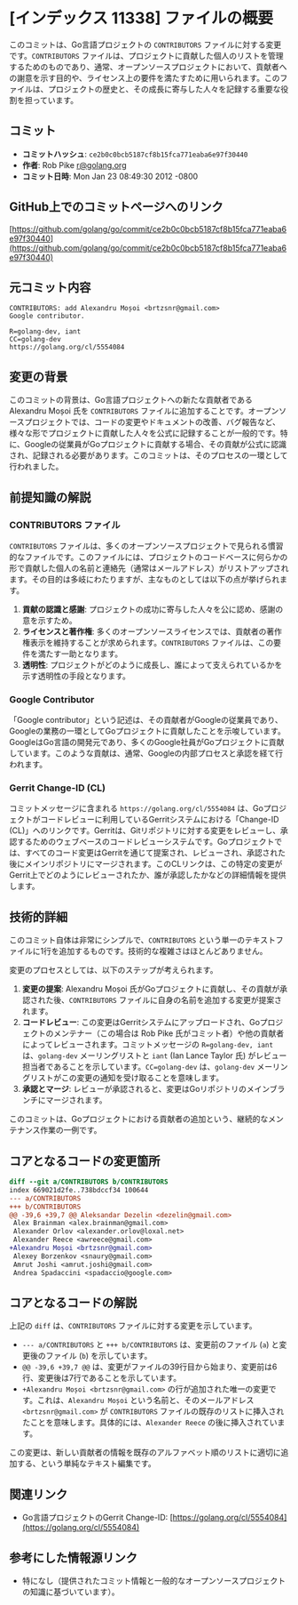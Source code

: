 # [インデックス 11338] ファイルの概要

このコミットは、Go言語プロジェクトの `CONTRIBUTORS` ファイルに対する変更です。`CONTRIBUTORS` ファイルは、プロジェクトに貢献した個人のリストを管理するためのものであり、通常、オープンソースプロジェクトにおいて、貢献者への謝意を示す目的や、ライセンス上の要件を満たすために用いられます。このファイルは、プロジェクトの歴史と、その成長に寄与した人々を記録する重要な役割を担っています。

## コミット

- **コミットハッシュ**: `ce2b0c0bcb5187cf8b15fca771eaba6e97f30440`
- **作者**: Rob Pike <r@golang.org>
- **コミット日時**: Mon Jan 23 08:49:30 2012 -0800

## GitHub上でのコミットページへのリンク

[https://github.com/golang/go/commit/ce2b0c0bcb5187cf8b15fca771eaba6e97f30440](https://github.com/golang/go/commit/ce2b0c0bcb5187cf8b15fca771eaba6e97f30440)

## 元コミット内容

```
CONTRIBUTORS: add Alexandru Moșoi <brtzsnr@gmail.com>
Google contributor.

R=golang-dev, iant
CC=golang-dev
https://golang.org/cl/5554084
```

## 変更の背景

このコミットの背景は、Go言語プロジェクトへの新たな貢献者である Alexandru Moșoi 氏を `CONTRIBUTORS` ファイルに追加することです。オープンソースプロジェクトでは、コードの変更やドキュメントの改善、バグ報告など、様々な形でプロジェクトに貢献した人々を公式に記録することが一般的です。特に、Googleの従業員がGoプロジェクトに貢献する場合、その貢献が公式に認識され、記録される必要があります。このコミットは、そのプロセスの一環として行われました。

## 前提知識の解説

### CONTRIBUTORS ファイル

`CONTRIBUTORS` ファイルは、多くのオープンソースプロジェクトで見られる慣習的なファイルです。このファイルには、プロジェクトのコードベースに何らかの形で貢献した個人の名前と連絡先（通常はメールアドレス）がリストアップされます。その目的は多岐にわたりますが、主なものとしては以下の点が挙げられます。

1.  **貢献の認識と感謝**: プロジェクトの成功に寄与した人々を公に認め、感謝の意を示すため。
2.  **ライセンスと著作権**: 多くのオープンソースライセンスでは、貢献者の著作権表示を維持することが求められます。`CONTRIBUTORS` ファイルは、この要件を満たす一助となります。
3.  **透明性**: プロジェクトがどのように成長し、誰によって支えられているかを示す透明性の手段となります。

### Google Contributor

「Google contributor」という記述は、その貢献者がGoogleの従業員であり、Googleの業務の一環としてGoプロジェクトに貢献したことを示唆しています。GoogleはGo言語の開発元であり、多くのGoogle社員がGoプロジェクトに貢献しています。このような貢献は、通常、Googleの内部プロセスと承認を経て行われます。

### Gerrit Change-ID (CL)

コミットメッセージに含まれる `https://golang.org/cl/5554084` は、Goプロジェクトがコードレビューに利用しているGerritシステムにおける「Change-ID (CL)」へのリンクです。Gerritは、Gitリポジトリに対する変更をレビューし、承認するためのウェブベースのコードレビューシステムです。Goプロジェクトでは、すべてのコード変更はGerritを通じて提案され、レビューされ、承認された後にメインリポジトリにマージされます。このCLリンクは、この特定の変更がGerrit上でどのようにレビューされたか、誰が承認したかなどの詳細情報を提供します。

## 技術的詳細

このコミット自体は非常にシンプルで、`CONTRIBUTORS` という単一のテキストファイルに1行を追加するものです。技術的な複雑さはほとんどありません。

変更のプロセスとしては、以下のステップが考えられます。

1.  **変更の提案**: Alexandru Moșoi 氏がGoプロジェクトに貢献し、その貢献が承認された後、`CONTRIBUTORS` ファイルに自身の名前を追加する変更が提案されます。
2.  **コードレビュー**: この変更はGerritシステムにアップロードされ、Goプロジェクトのメンテナー（この場合は Rob Pike 氏がコミット者）や他の貢献者によってレビューされます。コミットメッセージの `R=golang-dev, iant` は、`golang-dev` メーリングリストと `iant` (Ian Lance Taylor 氏) がレビュー担当者であることを示しています。`CC=golang-dev` は、`golang-dev` メーリングリストがこの変更の通知を受け取ることを意味します。
3.  **承認とマージ**: レビューが承認されると、変更はGoリポジトリのメインブランチにマージされます。

このコミットは、Goプロジェクトにおける貢献者の追加という、継続的なメンテナンス作業の一例です。

## コアとなるコードの変更箇所

```diff
diff --git a/CONTRIBUTORS b/CONTRIBUTORS
index 669021d2fe..738bdccf34 100644
--- a/CONTRIBUTORS
+++ b/CONTRIBUTORS
@@ -39,6 +39,7 @@ Aleksandar Dezelin <dezelin@gmail.com>
 Alex Brainman <alex.brainman@gmail.com>
 Alexander Orlov <alexander.orlov@loxal.net>
 Alexander Reece <awreece@gmail.com>
+Alexandru Moșoi <brtzsnr@gmail.com>
 Alexey Borzenkov <snaury@gmail.com>
 Amrut Joshi <amrut.joshi@gmail.com>
 Andrea Spadaccini <spadaccio@google.com>
```

## コアとなるコードの解説

上記の `diff` は、`CONTRIBUTORS` ファイルに対する変更を示しています。

-   `--- a/CONTRIBUTORS` と `+++ b/CONTRIBUTORS` は、変更前のファイル (`a`) と変更後のファイル (`b`) を示しています。
-   `@@ -39,6 +39,7 @@` は、変更がファイルの39行目から始まり、変更前は6行、変更後は7行であることを示しています。
-   `+Alexandru Moșoi <brtzsnr@gmail.com>` の行が追加された唯一の変更です。これは、`Alexandru Moșoi` という名前と、そのメールアドレス `<brtzsnr@gmail.com>` が `CONTRIBUTORS` ファイルの既存のリストに挿入されたことを意味します。具体的には、`Alexander Reece` の後に挿入されています。

この変更は、新しい貢献者の情報を既存のアルファベット順のリストに適切に追加する、という単純なテキスト編集です。

## 関連リンク

-   Go言語プロジェクトのGerrit Change-ID: [https://golang.org/cl/5554084](https://golang.org/cl/5554084)

## 参考にした情報源リンク

-   特になし（提供されたコミット情報と一般的なオープンソースプロジェクトの知識に基づいています）。
